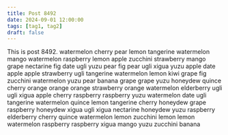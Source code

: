 ```yaml
---
title: Post 8492
date: 2024-09-01 12:00:00
tags: [tag1, tag2]
draft: false
---
```

This is post 8492.
watermelon
cherry
pear
lemon
tangerine
watermelon
mango
watermelon
raspberry
lemon
apple
zucchini
strawberry
mango
grape
nectarine
fig
date
ugli
yuzu
pear
fig
pear
ugli
xigua
yuzu
apple
date
apple
apple
strawberry
ugli
tangerine
watermelon
lemon
kiwi
grape
fig
zucchini
watermelon
yuzu
pear
banana
grape
grape
yuzu
honeydew
quince
cherry
orange
orange
orange
strawberry
orange
watermelon
elderberry
ugli
ugli
xigua
apple
cherry
raspberry
raspberry
yuzu
watermelon
date
ugli
tangerine
watermelon
quince
lemon
tangerine
cherry
honeydew
grape
raspberry
honeydew
xigua
ugli
xigua
nectarine
honeydew
yuzu
raspberry
elderberry
cherry
quince
watermelon
lemon
zucchini
lemon
lemon
watermelon
raspberry
raspberry
xigua
mango
yuzu
zucchini
banana
